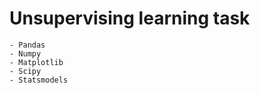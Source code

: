 # Unsupervising learning task

<!-- Libraries -->
    - Pandas
    - Numpy 
    - Matplotlib
    - Scipy
    - Statsmodels